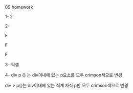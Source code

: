 09 homework



1- 2



2- 

F

F

F



3- 픽셀





4- div p {} 는 div이내에 있는 p요소를 모두 crimson색으로 변경

div > p{}는 div이내에 있는 직계 자식 p만 모두 crimson색으로 변경